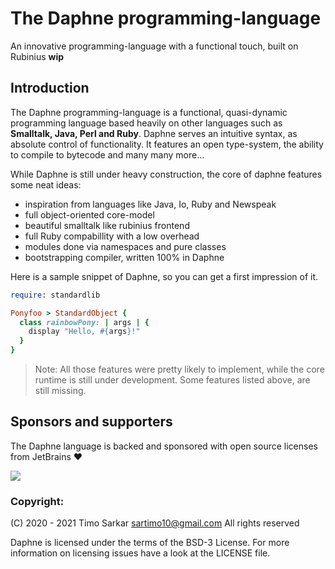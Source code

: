<!-- some badges up here -->

# The Daphne programming-language

An innovative programming-language with a functional touch, built on Rubinius **wip**

## Introduction 

The Daphne programming-language is a functional, quasi-dynamic programming language based heavily on other languages such as **Smalltalk, Java, Perl and Ruby**. Daphne serves an intuitive syntax, as absolute control of functionality. It features an open type-system, the ability to compile to bytecode and many many more...
 
While Daphne is still under heavy construction, the core of daphne features some neat ideas:

- inspiration from languages like Java, Io, Ruby and Newspeak
- full object-oriented core-model
- beautiful smalltalk like rubinius frontend
- full Ruby compabillity with a low overhead
- modules done via namespaces and pure classes
- bootstrapping compiler, written 100% in Daphne

Here is a sample snippet of Daphne, so you can get a first impression of it.

```ruby
require: standardlib

Ponyfoo > StandardObject {
  class rainbowPony: | args | {
    display "Hello, #{args}!"
  }
}
```

> Note: All those features were pretty likely to implement, while the core runtime is still under development. Some features listed above, are still missing.

## Sponsors and supporters

The Daphne language is backed and sponsored with open source licenses from JetBrains ❤️

<img src="https://resources.jetbrains.com/storage/products/jetbrains/img/meta/preview.png" align="center"></img>

### Copyright:

(C) 2020 - 2021 Timo Sarkar <sartimo10@gmail.com> All rights reserved

Daphne is licensed under the terms of the BSD-3 License. For more information on licensing issues have a look at the LICENSE file.
